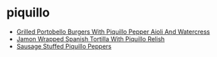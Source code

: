 # piquillo

 * [Grilled Portobello Burgers With Piquillo Pepper Aioli And Watercress](index/g/grilled-portobello-burgers-with-piquillo-pepper-aioli-and-watercress-242712.json)
 * [Jamon Wrapped Spanish Tortilla With Piquillo Relish](index/j/jamon-wrapped-spanish-tortilla-with-piquillo-relish.json)
 * [Sausage Stuffed Piquillo Peppers](index/s/sausage-stuffed-piquillo-peppers.json)
